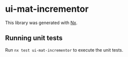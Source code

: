 # ui-mat-incrementor

This library was generated with [Nx](https://nx.dev).

## Running unit tests

Run `nx test ui-mat-incrementor` to execute the unit tests.
